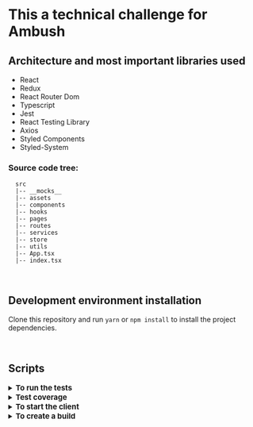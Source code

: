 # This a technical challenge for Ambush

## Architecture and most important libraries used

- React
- Redux
- React Router Dom
- Typescript
- Jest
- React Testing Library
- Axios
- Styled Components
- Styled-System

### <strong>Source code tree:</strong>

```
  src
  |-- __mocks__
  |-- assets
  |-- components
  |-- hooks
  |-- pages
  |-- routes
  |-- services
  |-- store
  |-- utils
  |-- App.tsx
  |-- index.tsx
```

<br/>

## Development environment installation

Clone this repository and run `yarn` or `npm install` to install the project dependencies.

<br/>

## Scripts

<details>
  <summary>
    <strong style="font-size: 15px;">To run the tests</strong>
  </summary>

  <br/>

<b>To run all unit tests</b>

> `yarn test`

</details>

<details>
  <summary>
    <strong style="font-size: 15px;">Test coverage</strong>
  </summary>

  <br/>

<b>To check the test coverage</b>

> `yarn test:coverage`

</details>

<details>
  <summary>
    <strong style="font-size: 15px;">To start the client</strong>
  </summary>

  <br/>

<b>Start in development environment</b>

> `yarn start`

</details>

<details>
  <summary>
    <strong style="font-size: 15px;">To create a build</strong>
  </summary>

  <br/>

<b>To create a production build</b>

> `yarn build`

</details>
